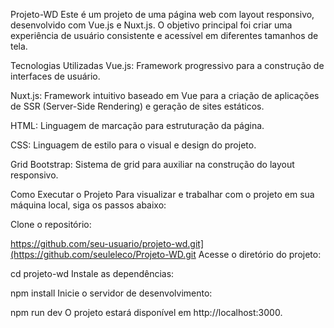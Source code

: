 Projeto-WD
Este é um projeto de uma página web com layout responsivo, desenvolvido com Vue.js e Nuxt.js. O objetivo principal foi criar uma experiência de usuário consistente e acessível em diferentes tamanhos de tela.

Tecnologias Utilizadas
Vue.js: Framework progressivo para a construção de interfaces de usuário.

Nuxt.js: Framework intuitivo baseado em Vue para a criação de aplicações de SSR (Server-Side Rendering) e geração de sites estáticos.

HTML: Linguagem de marcação para estruturação da página.

CSS: Linguagem de estilo para o visual e design do projeto.

Grid Bootstrap: Sistema de grid para auxiliar na construção do layout responsivo.

Como Executar o Projeto
Para visualizar e trabalhar com o projeto em sua máquina local, siga os passos abaixo:

Clone o repositório:

https://github.com/seu-usuario/projeto-wd.git](https://github.com/seuleleco/Projeto-WD.git
Acesse o diretório do projeto:


cd projeto-wd
Instale as dependências:


npm install
Inicie o servidor de desenvolvimento:

npm run dev
O projeto estará disponível em http://localhost:3000.
